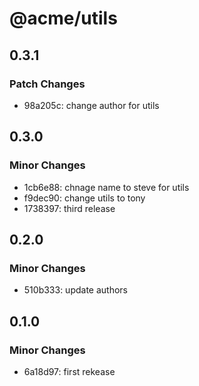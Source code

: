 # @acme/utils

## 0.3.1

### Patch Changes

- 98a205c: change author for utils

## 0.3.0

### Minor Changes

- 1cb6e88: chnage name to steve for utils
- f9dec90: change utils to tony
- 1738397: third release

## 0.2.0

### Minor Changes

- 510b333: update authors

## 0.1.0

### Minor Changes

- 6a18d97: first rekease
